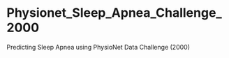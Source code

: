 # Physionet_Sleep_Apnea_Challenge_2000
Predicting Sleep Apnea using PhysioNet Data Challenge (2000)
